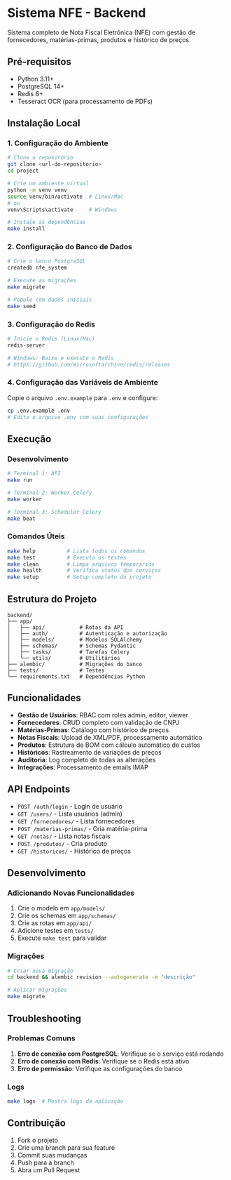 # Sistema NFE - Backend

Sistema completo de Nota Fiscal Eletrônica (NFE) com gestão de fornecedores, matérias-primas, produtos e histórico de preços.

## Pré-requisitos

- Python 3.11+
- PostgreSQL 14+
- Redis 6+
- Tesseract OCR (para processamento de PDFs)

## Instalação Local

### 1. Configuração do Ambiente

```bash
# Clone o repositório
git clone <url-do-repositorio>
cd project

# Crie um ambiente virtual
python -m venv venv
source venv/bin/activate  # Linux/Mac
# ou
venv\Scripts\activate     # Windows

# Instale as dependências
make install
```

### 2. Configuração do Banco de Dados

```bash
# Crie o banco PostgreSQL
createdb nfe_system

# Execute as migrações
make migrate

# Popule com dados iniciais
make seed
```

### 3. Configuração do Redis

```bash
# Inicie o Redis (Linux/Mac)
redis-server

# Windows: Baixe e execute o Redis
# https://github.com/microsoftarchive/redis/releases
```

### 4. Configuração das Variáveis de Ambiente

Copie o arquivo `.env.example` para `.env` e configure:

```bash
cp .env.example .env
# Edite o arquivo .env com suas configurações
```

## Execução

### Desenvolvimento

```bash
# Terminal 1: API
make run

# Terminal 2: Worker Celery
make worker

# Terminal 3: Scheduler Celery
make beat
```

### Comandos Úteis

```bash
make help          # Lista todos os comandos
make test          # Executa os testes
make clean         # Limpa arquivos temporários
make health        # Verifica status dos serviços
make setup         # Setup completo do projeto
```

## Estrutura do Projeto

```
backend/
├── app/
│   ├── api/           # Rotas da API
│   ├── auth/          # Autenticação e autorização
│   ├── models/        # Modelos SQLAlchemy
│   ├── schemas/       # Schemas Pydantic
│   ├── tasks/         # Tarefas Celery
│   └── utils/         # Utilitários
├── alembic/           # Migrações do banco
├── tests/             # Testes
└── requirements.txt   # Dependências Python
```

## Funcionalidades

- **Gestão de Usuários**: RBAC com roles admin, editor, viewer
- **Fornecedores**: CRUD completo com validação de CNPJ
- **Matérias-Primas**: Catálogo com histórico de preços
- **Notas Fiscais**: Upload de XML/PDF, processamento automático
- **Produtos**: Estrutura de BOM com cálculo automático de custos
- **Históricos**: Rastreamento de variações de preços
- **Auditoria**: Log completo de todas as alterações
- **Integrações**: Processamento de emails IMAP

## API Endpoints

- `POST /auth/login` - Login de usuário
- `GET /users/` - Lista usuários (admin)
- `GET /fornecedores/` - Lista fornecedores
- `POST /materias-primas/` - Cria matéria-prima
- `GET /notas/` - Lista notas fiscais
- `POST /produtos/` - Cria produto
- `GET /historicos/` - Histórico de preços

## Desenvolvimento

### Adicionando Novas Funcionalidades

1. Crie o modelo em `app/models/`
2. Crie os schemas em `app/schemas/`
3. Crie as rotas em `app/api/`
4. Adicione testes em `tests/`
5. Execute `make test` para validar

### Migrações

```bash
# Criar nova migração
cd backend && alembic revision --autogenerate -m "descrição"

# Aplicar migrações
make migrate
```

## Troubleshooting

### Problemas Comuns

1. **Erro de conexão com PostgreSQL**: Verifique se o serviço está rodando
2. **Erro de conexão com Redis**: Verifique se o Redis está ativo
3. **Erro de permissão**: Verifique as configurações do banco

### Logs

```bash
make logs  # Mostra logs da aplicação
```

## Contribuição

1. Fork o projeto
2. Crie uma branch para sua feature
3. Commit suas mudanças
4. Push para a branch
5. Abra um Pull Request 
